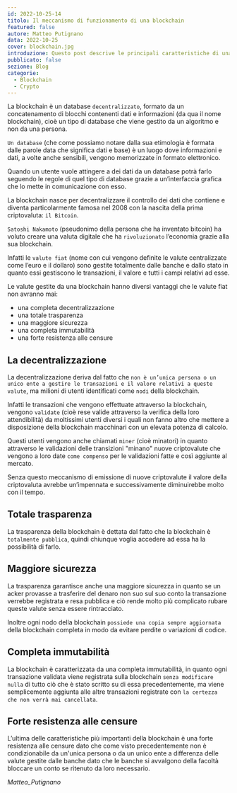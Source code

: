 ```yaml
---
id: 2022-10-25-14
titolo: Il meccanismo di funzionamento di una blockchain
featured: false
autore: Matteo Putignano
data: 2022-10-25
cover: blockchain.jpg
introduzione: Questo post descrive le principali caratteristiche di una blockchain
pubblicato: false
sezione: Blog
categorie:
  - Blockchain
  - Crypto
---
```


<script>
    import Asciinema from '$lib/components/Asciinema.svelte';
</script>

La blockchain è un database `decentralizzato`, formato da un concatenamento di blocchi contenenti dati e informazioni (da qua il nome blockchain), cioè un tipo di database che viene gestito da un algoritmo e non da una persona.

`Un database` (che come possiamo notare dalla sua etimologia è formata dalle parole data che significa dati e base) è un luogo dove informazioni e dati, a volte anche sensibili, vengono memorizzate in formato elettronico.

Quando un utente vuole attingere a dei dati da un database potrà farlo seguendo le regole di quel tipo di database grazie a un’interfaccia grafica che lo mette in comunicazione con esso.

La blockchain nasce per decentralizzare il controllo dei dati che contiene e diventa particolarmente famosa nel 2008 con la nascita della prima criptovaluta: `il Bitcoin`.

`Satoshi Nakamoto` (pseudonimo della persona che ha inventato bitcoin) ha voluto creare una valuta digitale che ha `rivoluzionato` l’economia grazie alla sua blockchain.

Infatti le `valute fiat` (nome con cui vengono definite le valute centralizzate come l’euro e il dollaro) sono gestite totalmente dalle banche e dallo stato in quanto essi gestiscono le transazioni, il valore e tutti i campi relativi ad esse.


Le valute gestite da una blockchain hanno diversi vantaggi che le valute fiat non avranno mai:
- una completa decentralizzazione
- una totale trasparenza
- una maggiore sicurezza
- una completa immutabilità
- una forte resistenza alle censure


## La decentralizzazione 

La decentralizzazione deriva dal fatto che `non è un’unica persona o un unico ente a gestire le transazioni e il valore relativi a queste valute`, ma milioni di utenti identificati come `nodi` della blockchain.

Infatti le transazioni che vengono effettuate attraverso la blockchain, vengono `validate` (cioè rese valide attraverso la verifica della loro attendibilità) da moltissimi utenti diversi i quali non fanno altro che mettere a disposizione della blockchain macchinari con un elevata potenza di calcolo.

Questi utenti vengono anche chiamati `miner` (cioè minatori) in quanto attraverso le validazioni delle transizioni "minano" nuove criptovalute che vengono a loro date `come compenso` per le validazioni fatte e così aggiunte al mercato.

Senza questo meccanismo di emissione di nuove criptovalute il valore della criptovaluta avrebbe un’impennata e successivamente diminuirebbe molto con il tempo.

## Totale trasparenza

La trasparenza della blockchain è dettata dal fatto che la blockchain è `totalmente pubblica`, quindi chiunque voglia accedere ad essa ha la possibilità di farlo.

## Maggiore sicurezza

La trasparenza garantisce anche una maggiore sicurezza in quanto se un acker provasse a trasferire del denaro non suo sul suo conto la transazione verrebbe registrata e resa pubblica e ciò rende molto più complicato rubare queste valute senza essere rintracciato.

Inoltre ogni nodo della blockchain `possiede una copia sempre aggiornata` della blockchain completa in modo da evitare perdite o variazioni di codice.

## Completa immutabilità

La blockchain è caratterizzata da una completa immutabilità, in quanto ogni transazione validata viene registrata sulla blockchain `senza modificare nulla` di tutto ciò che è stato scritto su di essa precedentemente, ma viene semplicemente aggiunta alle altre transazioni registrate con `la certezza che non verrà mai cancellata`.

## Forte resistenza alle censure

L’ultima delle caratteristiche più importanti della blockchain è una forte resistenza alle censure dato che come visto precedentemente non è condizionabile da un'unica persona o da un unico ente a differenza delle valute gestite dalle banche dato che le banche si avvalgono della facoltà bloccare un conto se ritenuto da loro necessario.



_Matteo_Putignano_